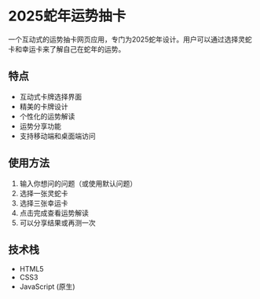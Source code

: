 # 2025蛇年运势抽卡

一个互动式的运势抽卡网页应用，专门为2025蛇年设计。用户可以通过选择灵蛇卡和幸运卡来了解自己在蛇年的运势。

## 特点

- 互动式卡牌选择界面
- 精美的卡牌设计
- 个性化的运势解读
- 运势分享功能
- 支持移动端和桌面端访问

## 使用方法

1. 输入你想问的问题（或使用默认问题）
2. 选择一张灵蛇卡
3. 选择三张幸运卡
4. 点击完成查看运势解读
5. 可以分享结果或再测一次

## 技术栈

- HTML5
- CSS3
- JavaScript (原生)
